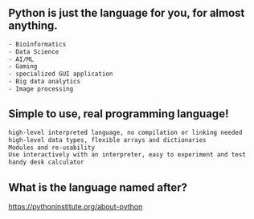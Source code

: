 ## Python is just the language for you, for almost anything.

```bash
- Bioinformatics
- Data Science
- AI/ML
- Gaming
- specialized GUI application
- Big data analytics
- Image processing
```

## Simple to use, real programming language!
```bash
high-level interpreted language, no compilation or linking needed
high-level data types, flexible arrays and dictionaries
Modules and re-usability
Use interactively with an interpreter, easy to experiment and test
handy desk calculator
```

## What is the language named after?
https://pythoninstitute.org/about-python

